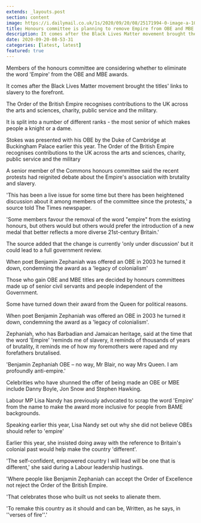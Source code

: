 ```yaml
---
extends: _layouts.post
section: content
image: https://i.dailymail.co.uk/1s/2020/09/20/08/25171994-0-image-a-10_1600588050152.jpg 
title: Honours committee is planning to remove Empire from OBE and MBE 
description: It comes after the Black Lives Matter movement brought the titles links to slavery to the forefront. 
date: 2020-09-20-08-53-31 
categories: [latest, latest] 
featured: true 
--- 
```

Members of the honours committee are considering whether to eliminate the word 'Empire' from the OBE and MBE awards. 

It comes after the Black Lives Matter movement brought the titles' links to slavery to the forefront. 

The Order of the British Empire recognises contributions to the UK across the arts and sciences, charity, public service and the military.

It is split into a number of different ranks - the most senior of which makes people a knight or a dame.

Stokes was presented with his OBE by the Duke of Cambridge at Buckingham Palace earlier this year. The Order of the British Empire recognises contributions to the UK across the arts and sciences, charity, public service and the military

A senior member of the Commons honours committee said the recent protests had reignited debate about the Empire's association with brutality and slavery.

'This has been a live issue for some time but there has been heightened discussion about it among members of the committee since the protests,' a source told The Times newspaper.

'Some members favour the removal of the word "empire" from the existing honours, but others would but others would prefer the introduction of a new medal that better reflects a more diverse 21st-century Britain.'

The source added that the change is currently 'only under discussion' but it could lead to a full government review. 

When poet Benjamin Zephaniah was offered an OBE in 2003 he turned it down, condemning the award as a 'legacy of colonialism' 

Those who gain OBE and MBE titles are decided by honours committees made up of senior civil servants and people independent of the Government.

Some have turned down their award from the Queen for political reasons. 

When poet Benjamin Zephaniah was offered an OBE in 2003 he turned it down, condemning the award as a 'legacy of colonialism'. 

Zephaniah, who has Barbadian and Jamaican heritage, said at the time that the word 'Empire' 'reminds me of slavery, it reminds of thousands of years of brutality, it reminds me of how my foremothers were raped and my forefathers brutalised.

'Benjamin Zephaniah OBE – no way, Mr Blair, no way Mrs Queen. I am profoundly anti-empire.' 

Celebrities who have shunned the offer of being made an OBE or MBE include Danny Boyle, Jon Snow and Stephen Hawking.

Labour MP Lisa Nandy has previously advocated to scrap the word 'Empire' from the name to make the award more inclusive for people from BAME backgrounds. 

Speaking earlier this year, Lisa Nandy set out why she did not believe OBEs should refer to 'empire' 

Earlier this year, she insisted doing away with the reference to Britain's colonial past would help make the country 'different'.  

'The self-confident, empowered country I will lead will be one that is different,' she said during a Labour leadership hustings. 

'Where people like Benjamin Zephaniah can accept the Order of Excellence not reject the Order of the British Empire.

'That celebrates those who built us not seeks to alienate them.

'To remake this country as it should and can be, Written, as he says, in ''verses of fire''.'

